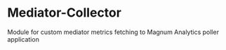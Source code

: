 # Mediator-Collector
Module for custom mediator metrics fetching to Magnum Analytics poller application

